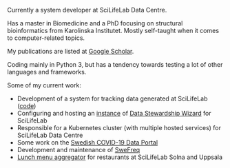 Currently a system developer at SciLifeLab Data Centre.

Has a master in Biomedicine and a PhD focusing on structural bioinformatics from Karolinska Institutet. Mostly self-taught when it comes to computer-related topics.

My publications are listed at [Google Scholar](https://scholar.google.com/citations?user=nafzIpQAAAAJ).

Coding mainly in Python 3, but has a tendency towards testing a lot of other languages and frameworks.

Some of my current work:
* Development of a system for tracking data generated at SciLifeLab ([code](https://github.com/ScilifelabDataCentre/Data-Tracker))
* Configuring and hosting an [instance](http://dsw.scilifelab.se/) of [Data Stewardship Wizard](https://ds-wizard.org/) for SciLifeLab
* Responsible for a Kubernetes cluster (with multiple hosted services) for SciLifeLab Data Centre
* Some work on the [Swedish COVID-19 Data Portal](https://covid19dataportal.se/)
* Development and maintenance of [SweFreq](https://swefreq.nbis.se/)
* [Lunch menu aggregator](https://menu.dckube.scilifelab.se/) for restaurants at SciLifeLab Solna and Uppsala
